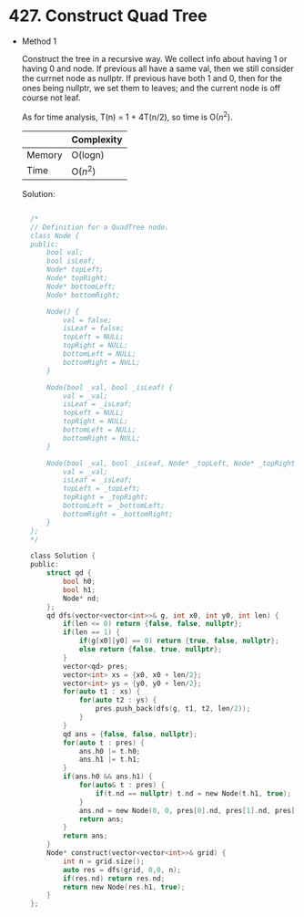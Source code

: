 # 427. Construct Quad Tree

- Method 1

  Construct the tree in a recursive way. We collect info about having 1 or having 0 and node. If previous all have a same val, then we still consider the currnet node as nullptr. If previous have both 1 and 0, then for the ones being nullptr, we set them to leaves; and the current node is off course not leaf.

  As for time analysis, T(n) = 1 + 4T(n/2), so time is O($n^2$).

  |        | Complexity |
  | ------ | ---------- |
  | Memory | O(logn)    |
  | Time   | O($n^2$)   |

  Solution:

  ```h

    /*
    // Definition for a QuadTree node.
    class Node {
    public:
        bool val;
        bool isLeaf;
        Node* topLeft;
        Node* topRight;
        Node* bottomLeft;
        Node* bottomRight;

        Node() {
            val = false;
            isLeaf = false;
            topLeft = NULL;
            topRight = NULL;
            bottomLeft = NULL;
            bottomRight = NULL;
        }

        Node(bool _val, bool _isLeaf) {
            val = _val;
            isLeaf = _isLeaf;
            topLeft = NULL;
            topRight = NULL;
            bottomLeft = NULL;
            bottomRight = NULL;
        }

        Node(bool _val, bool _isLeaf, Node* _topLeft, Node* _topRight, Node* _bottomLeft, Node* _bottomRight) {
            val = _val;
            isLeaf = _isLeaf;
            topLeft = _topLeft;
            topRight = _topRight;
            bottomLeft = _bottomLeft;
            bottomRight = _bottomRight;
        }
    };
    */

    class Solution {
    public:
        struct qd {
            bool h0;
            bool h1;
            Node* nd;
        };
        qd dfs(vector<vector<int>>& g, int x0, int y0, int len) {
            if(len <= 0) return {false, false, nullptr};
            if(len == 1) {
                if(g[x0][y0] == 0) return {true, false, nullptr};
                else return {false, true, nullptr};
            }
            vector<qd> pres;
            vector<int> xs = {x0, x0 + len/2};
            vector<int> ys = {y0, y0 + len/2};
            for(auto t1 : xs) {
                for(auto t2 : ys) {
                    pres.push_back(dfs(g, t1, t2, len/2));
                }
            }
            qd ans = {false, false, nullptr};
            for(auto t : pres) {
                ans.h0 |= t.h0;
                ans.h1 |= t.h1;
            }
            if(ans.h0 && ans.h1) {
                for(auto& t : pres) {
                    if(t.nd == nullptr) t.nd = new Node(t.h1, true);
                }
                ans.nd = new Node(0, 0, pres[0].nd, pres[1].nd, pres[2].nd, pres[3].nd);
                return ans;
            }
            return ans;
        }
        Node* construct(vector<vector<int>>& grid) {
            int n = grid.size();
            auto res = dfs(grid, 0,0, n);
            if(res.nd) return res.nd;
            return new Node(res.h1, true);
        }
    };

  ```

<!-- - Method 2

    This is another method.

    | |   Complexity  |
    | ----------- | ----------- |
    |  Memory     | O(n) |
    |      Time       |  O(n) |


    Solution:

    ``` h



    ```

- Additional Knowledge:

    Here are some additional knowledge.



<br> -->
